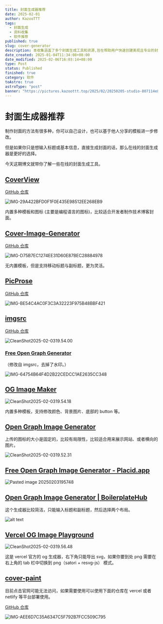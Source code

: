 ```yaml
---
title: 封面生成器推荐
date: 2025-02-01
author: KazooTTT
tags:
  - 封面生成
  - 资料收集
  - 软件推荐
published: true
slug: cover-generator
description: 本收集涵盖了多个封面生成工具和资源,旨在帮助用户快速创建美观且专业的封面设计。这些工具包括在线封面生成器、设计模板库以及自定义封面设计的技巧和指南。无论是用于书籍、报告、社交媒体还是其他用途,这些资源都能满足不同用户的需求,提升视觉呈现效果。
date_created: 2025-01-04T11:34:08+08:00
date_modified: 2025-02-06T16:03:14+08:00
type: Post
status: Published
finished: true
category: 软件
toAstro: true
astroType: "post"
banner: "https://pictures.kazoottt.top/2025/02/20250205-studio-807114e82b6ab5567962eacee314c872-bhdbpvle.jpg"
---
```


# 封面生成器推荐

制作封面的方法有很多种，你可以自己设计，也可以基于他人分享的模板进一步修改。

但是如果你只是想输入标题或基本信息，直接生成封面的话，那么在线的封面生成器是更好的选择。

今天这期博文就带你了解一些在线的封面生成工具。

## [CoverView](https://coverview.vercel.app/)

[GitHub 仓库](https://github.com/rutikwankhade/CoverView)

![IMG-29A422BFD0F1F0E435E98512EE268EB9](https://pictures.kazoottt.top/2025/02/20250203-IMG-29A422BFD0F1F0E435E98512EE268EB9.png)

内置多种模板和图标 (主要是编程语言的图标)，比较适合开发者制作技术博客封面。

## [Cover-Image-Generator](https://blogcover.vercel.app/)

[GitHub 仓库](https://github.com/PJijin/Cover-Image-Generator)

![IMG-D75B7EC1274EE31D60E87BEC28884978](https://pictures.kazoottt.top/2025/02/20250203-IMG-D75B7EC1274EE31D60E87BEC28884978.png)

无内置模板，但是支持移动标题与副标题，更为灵活。

## [PicProse](https://picprose.net/zh)

[GitHub 仓库](https://github.com/jaaronkot/picprose)

![IMG-BE54C4AC0F3C3A32223F975B48BBF421](https://pictures.kazoottt.top/2025/02/20250203-IMG-BE54C4AC0F3C3A32223F975B48BBF421.png)

## [imgsrc](https://imgsrc.io/)

[GitHub 仓库](https://github.com/FadyMak/imgsrc-app)

![CleanShot2025-02-0319.54.00](https://pictures.kazoottt.top/2025/02/20250204-CleanShot2025-02-0319.54.00.png)

### [Free Open Graph Generator](https://og.indiehub.best/)

（修改自 imgsrc，去掉了水印。）

![IMG-64754B64F4D2B22CEDCC1AE2635CC348](https://pictures.kazoottt.top/2025/02/20250203-IMG-64754B64F4D2B22CEDCC1AE2635CC348.png)

## [OG Image Maker](https://ogimagemaker.com/)

![CleanShot2025-02-0319.54.18](https://pictures.kazoottt.top/2025/02/20250204-CleanShot2025-02-0319.54.18.png)

内置多种模板，支持修改颜色、背景图片、底部的 button 等。

## [Open Graph Image Generator](https://tailwind-generator.com/og-image-generator/generator)

上传的图标的大小是固定的，比较有局限性，比较适合用来展示网站、或者横向的图片。

![CleanShot2025-02-0319.52.31](https://pictures.kazoottt.top/2025/02/20250204-CleanShot2025-02-0319.52.31.png)

## [Free Open Graph Image Generator - Placid.app](https://placid.app/tools/free-open-graph-image-generator)

![Pasted image 20250203195748](https://pictures.kazoottt.top/2025/02/20250204-Pasted%20image%2020250203195748.png)

## [Open Graph Image Generator | BoilerplateHub](https://boilerplatehub.com/free-tools/open-graph-image-generator)

这个生成器比较简洁，只能输入标题和副标题，然后选择两个布局。

![alt text](https://pictures.kazoottt.top/2025/02/20250204-CleanShot2025-02-0319.58.42.png)

## [Vercel OG Image Playground](https://og-playground.vercel.app/)

![CleanShot2025-02-0319.56.48](https://pictures.kazoottt.top/2025/02/20250204-CleanShot2025-02-0319.56.48.png)

这是 vercel 官方的 og 生成器，右下角只能导出 svg，如果你要到处 png 需要在右上角的 tab 栏中切换到 png（satori + resvg-js） 模式。

## [cover-paint](https://coverpaint.xiaole.site/)

目前点击官网可能无法访问，如果需要使用可以使用下面的仓库在 vercel 或者 netlify 等平台部署使用。

[GitHub 仓库](https://github.com/youngle316/cover-paint)

![IMG-AEE6D7C35A6347C5F792B7FCC509C795](https://pictures.kazoottt.top/2025/02/20250203-IMG-AEE6D7C35A6347C5F792B7FCC509C795.png)
